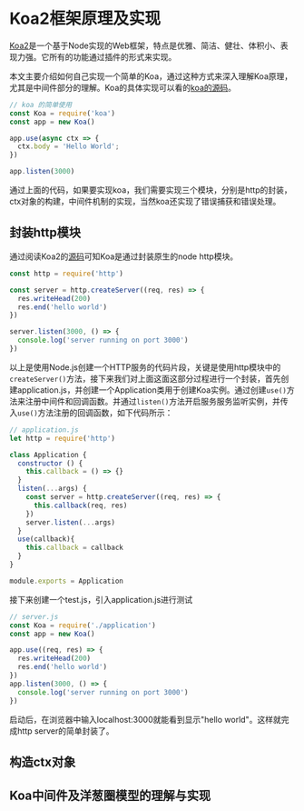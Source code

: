 # Koa2框架原理及实现

[Koa2](https://koa.bootcss.com/)是一个基于Node实现的Web框架，特点是优雅、简洁、健壮、体积小、表现力强。它所有的功能通过插件的形式来实现。

本文主要介绍如何自己实现一个简单的Koa，通过这种方式来深入理解Koa原理，尤其是中间件部分的理解。Koa的具体实现可以看的[koa的源码](https://github.com/koajs/koa)。

```javascript
// koa 的简单使用
const Koa = require('koa')
const app = new Koa()

app.use(async ctx => {
  ctx.body = 'Hello World';
})

app.listen(3000)
```

通过上面的代码，如果要实现koa，我们需要实现三个模块，分别是http的封装，ctx对象的构建，中间件机制的实现，当然koa还实现了错误捕获和错误处理。

## 封装http模块

通过阅读Koa2的[源码](https://github.com/koajs/koa)可知Koa是通过封装原生的node http模块。

```javascript
const http = require('http')

const server = http.createServer((req, res) => {
  res.writeHead(200)
  res.end('hello world')
})

server.listen(3000, () => {
  console.log('server running on port 3000')
})
```

以上是使用Node.js创建一个HTTP服务的代码片段，关键是使用http模块中的`createServer()`方法，接下来我们对上面这面这部分过程进行一个封装，首先创建application.js，并创建一个Application类用于创建Koa实例。通过创建`use()`方法来注册中间件和回调函数。并通过`listen()`方法开启服务服务监听实例，并传入`use()`方法注册的回调函数，如下代码所示：

```javascript
// application.js
let http = require('http')

class Application {
  constructor () {
    this.callback = () => {}
  }
  listen(...args) {
    const server = http.createServer((req, res) => {
      this.callback(req, res)
    })
    server.listen(...args)
  }
  use(callback){
    this.callback = callback
  }
}

module.exports = Application
```

接下来创建一个test.js，引入application.js进行测试

```javascript
// server.js
const Koa = require('./application')
const app = new Koa()

app.use((req, res) => {
  res.writeHead(200)
  res.end('hello world')
})
app.listen(3000, () => {
  console.log('server running on port 3000')
})
```

启动后，在浏览器中输入localhost:3000就能看到显示"hello world"。这样就完成http server的简单封装了。

## 构造ctx对象

## Koa中间件及洋葱圈模型的理解与实现